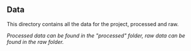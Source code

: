 ## Data
This directory contains all the data for the project, processed and raw.

*Processed data can be found in the "processed" folder, raw data can be found in the raw folder.*
